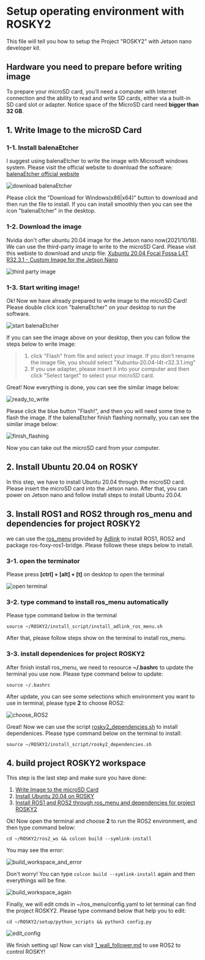 # Setup operating environment with ROSKY2
This file will tell you how to setup the Project "ROSKY2" with Jetson nano developer kit.



## Hardware you need to prepare before writing image
To prepare your microSD card, you’ll need a computer with Internet connection and the ability to read and write SD cards, either via a built-in SD card slot or adapter. Notice space of the MicroSD card need **bigger than 32 GB**.

## 1. Write Image to the microSD Card
### 1-1. Install balenaEtcher
I suggest using balenaEtcher to write the image with Microsoft windows system. Please visit the official website to download the software: [balenaEtcher official website](https://www.balena.io/etcher/) 

![download balenaEtcher](https://i.imgur.com/exyaUNy.png)


Please click the "Download for Windows(x86|x64)" button to download and then run the file to install. If you can install smoothly then you can see the icon "balenaEtcher" in the desktop.

### 1-2. Download the image
Nvidia don't offer ubuntu 20.04 image for the Jetson nano now(2021/10/18). We can use the third-party image to write to the microSD Card. Please visit this webiste to download and unzip file: [Xubuntu 20.04 Focal Fossa L4T R32.3.1 - Custom Image for the Jetson Nano](https://forums.developer.nvidia.com/t/xubuntu-20-04-focal-fossa-l4t-r32-3-1-custom-image-for-the-jetson-nano/121768)

![third party image](https://i.imgur.com/Kwv98H4.png)


### 1-3. Start writing image!
Ok! Now we have already prepared to write image to the microSD Card! Please double click icon "balenaEtcher" on your desktop to run the software.

![start balenaEtcher](https://i.imgur.com/DQmpEpf.png)

If you can see the image above on your desktop, then you can follow the steps below to write image:
> 1. click "Flash" from file and select your image. If you don't rename the image file, you should select "Xubuntu-20.04-l4t-r32.3.1.img" 
> 2. If you use adapter, please insert it into your computer and then click "Select target" to select your microSD card. 

Great! Now everything is done, you can see the similar image below:

![ready_to_write](https://i.imgur.com/YWHGbUP.png)


Please click the blue button "Flash!", and then you will need some time to flash the image. If the balenaEtcher finish flashing normally, you can see the similar image below:

![finish_flashing](https://i.imgur.com/n8jrhNj.png)


Now you can take out the microSD card from your computer.

## 2. Install Ubuntu 20.04 on ROSKY  
In this step,  we have to install Ubuntu 20.04 through the microSD card. Please insert the microSD card into the Jetson nano. After that, you can power on Jetson nano and follow install steps to install Ubuntu 20.04.

## 3. Install ROS1 and ROS2 through ros_menu and dependencies for project ROSKY2
we can use the [ros_menu](https://github.com/Adlink-ROS/ros_menu) provided by [Adlink](https://www.adlinktech.com/en/index.aspx) to install ROS1, ROS2 and package ros-foxy-ros1-bridge. Please followe these steps below to install.

### 3-1. open the terminator
Please press **[ctrl] + [alt] + [t]** on desktop to open the terminal

![open terminal](https://i.imgur.com/MiGvy0o.png)

### 3-2. type command to install ros_menu automatically
Please type command below in the terminal

```bash=
source ~/ROSKY2/install_script/install_adlink_ros_menu.sh
```

After that, please follow steps show on the terminal to install ros_menu. 

### 3-3. install dependenices for project ROSKY2
After finish install ros_menu, we need to resource **~/.bashrc** to update the terminal you use now. Please type command below to update:

```bash=
source ~/.bashrc
```

After update, you can see some selections which environment you want to use in terminal, please type **2** to choose ROS2:

![choose_ROS2](https://i.imgur.com/WKRGTA8.png)

Great! Now we can use the script [rosky2_dependencies.sh](https://github.com/kjoelovelife/ROSKY2/blob/main/install_script/rosky2_dependencies.sh) to install dependenices. Please type command below on the terminal to install:

```bash=
source ~/ROSKY2/install_script/rosky2_dependencies.sh
``` 

## 4. build project ROSKY2 workspace
This step is the last step and make sure you have done:
1. [Write Image to the microSD Card](https://hackmd.io/p3Exut9cTGi54Uw9qBQGpQ#1-Write-Image-to-the-microSD-Card)
2. [Install Ubuntu 20.04 on ROSKY](https://hackmd.io/p3Exut9cTGi54Uw9qBQGpQ#2-Install-Ubuntu-2004-on-ROSKY)
3. [Install ROS1 and ROS2 through ros_menu and dependencies for project ROSKY2](https://hackmd.io/p3Exut9cTGi54Uw9qBQGpQ#3-Install-ROS1-and-ROS2-through-ros_menu-and-dependencies-for-project-ROSKY2)

Ok! Now open the terminal and choose **2** to run the ROS2 environment, and then type command below:

```bash=
cd ~/ROSKY2/ros2_ws && colcon build --symlink-install
```

You may see the error:

![build_workspace_and_error](https://i.imgur.com/022brv1.jpg)

Don't worry! You can type ``` colcon build --symlink-install ``` again and then everythings will be fine.

![build_workspace_again](https://i.imgur.com/htpsz8H.png)


Finally, we will edit cmds in ~/ros_menu/config.yaml to let terminal can find the project ROSKY2. Please type command below that help you to edit:

```bash=
cd ~/ROSKY2/setup/python_scripts && python3 config.py
```

![edit_config](https://i.imgur.com/mHAG5jH.png)

We finish setting up! Now can visit [1_wall_follower.md](https://github.com/kjoelovelife/ROSKY2/blob/main/readme_resource/1_wall_follower.md) to use ROS2 to control ROSKY!